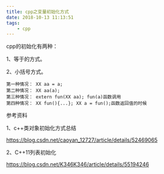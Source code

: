 ```yaml
---
title: cpp之变量初始化方式
date: 2018-10-13 11:13:51
tags:
	- cpp
---
```




cpp的初始化有两种：

1、等于的方式。

2、小括号方式。

```
第一种情况： XX aa = a;
第二种情况： XX aa(a);
第三种情况： extern fun(XX aa); fun(a)函数调用
第四种情况： XX fun(){...}; XX a = fun();函数返回值的时候
```



参考资料

1、c++类对象初始化方式总结

https://blog.csdn.net/caoyan_12727/article/details/52469065

2、C++11列表初始化

https://blog.csdn.net/K346K346/article/details/55194246